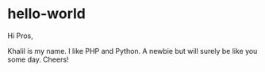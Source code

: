 # hello-world

Hi Pros,

Khalil is my name. I like PHP and Python. A newbie but will surely be like you
some day. Cheers!
